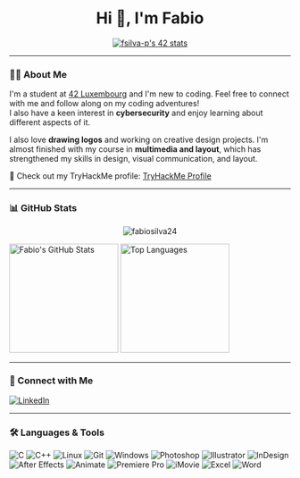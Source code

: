 <h1 align="center">Hi 👋, I'm Fabio</h1>

<p align="center">
  <a href="https://github.com/oakoudad/badge42">
    <img src="https://badge.mediaplus.ma/greenbinary/fsilva-p?1337Badge=off&UM6P=off" alt="fsilva-p's 42 stats" />
  </a>
</p>

---

### 🧑‍💻 About Me

I'm a student at [42 Luxembourg](https://42luxembourg.lu/) and I'm new to coding. Feel free to connect with me and follow along on my coding adventures!  
I also have a keen interest in **cybersecurity** and enjoy learning about different aspects of it.

I also love **drawing logos** and working on creative design projects. I'm almost finished with my course in **multimedia and layout**, which has strengthened my skills in design, visual communication, and layout.

🔐 Check out my TryHackMe profile: [TryHackMe Profile](https://tryhackme.com/r/p/fabio.bas)

---

### 📊 GitHub Stats

<p align="center">
  <img src="https://komarev.com/ghpvc/?username=fabiosilva24&label=Profile%20views&color=a5f3bc&style=flat" alt="fabiosilva24" />
</p>

<p align="left">
  <img src="https://github-readme-stats.vercel.app/api?username=fabiosilva24&show_icons=true&theme=default" alt="Fabio's GitHub Stats" height="195" />
  <img src="https://github-readme-stats.vercel.app/api/top-langs/?username=fabiosilva24&layout=compact&theme=default" alt="Top Languages" height="195" />
</p>





---

### 🔗 Connect with Me

<p align="left">
  <a href="https://www.linkedin.com/in/fabio-andre-bastos/" target="_blank">
    <img src="https://img.shields.io/badge/LinkedIn-0A66C2?style=for-the-badge&logo=linkedin&logoColor=white" alt="LinkedIn" />
  </a>
</p>

---

### 🛠️ Languages & Tools

<p align="left">

  <!-- Programming Languages -->
  <img src="https://img.shields.io/badge/C-00599C?style=for-the-badge&logo=c&logoColor=white" alt="C" />
  <img src="https://img.shields.io/badge/C++-00599C?style=for-the-badge&logo=c%2B%2B&logoColor=white" alt="C++" />
  <img src="https://img.shields.io/badge/Linux-000000?style=for-the-badge&logo=linux&logoColor=white" alt="Linux" />
  <img src="https://img.shields.io/badge/Git-F05032?style=for-the-badge&logo=git&logoColor=white" alt="Git" />
  <img src="https://img.shields.io/badge/Windows-0078D6?style=for-the-badge&logo=windows&logoColor=white" alt="Windows" />

  <!-- Adobe & Design Tools -->
  <img src="https://img.shields.io/badge/Photoshop-31A8FF?style=for-the-badge&logo=adobe-photoshop&logoColor=white" alt="Photoshop" />
  <img src="https://img.shields.io/badge/Illustrator-FF9A00?style=for-the-badge&logo=adobe-illustrator&logoColor=white" alt="Illustrator" />
  <img src="https://img.shields.io/badge/InDesign-FF3366?style=for-the-badge&logo=adobe-indesign&logoColor=white" alt="InDesign" />
  <img src="https://img.shields.io/badge/After%20Effects-9999FF?style=for-the-badge&logo=adobe-after-effects&logoColor=white" alt="After Effects" />
  <img src="https://img.shields.io/badge/Animate-FE4C1C?style=for-the-badge&logo=adobe-animate&logoColor=white" alt="Animate" />
  <img src="https://img.shields.io/badge/Premiere%20Pro-9999FF?style=for-the-badge&logo=adobe-premiere-pro&logoColor=white" alt="Premiere Pro" />
  <img src="https://img.shields.io/badge/iMovie-1C1C1C?style=for-the-badge&logo=apple&logoColor=white" alt="iMovie" />

  <!-- Office Tools -->
  <img src="https://img.shields.io/badge/Microsoft%20Excel-217346?style=for-the-badge&logo=microsoft-excel&logoColor=white" alt="Excel" />
  <img src="https://img.shields.io/badge/Microsoft%20Word-2B579A?style=for-the-badge&logo=microsoft-word&logoColor=white" alt="Word" />

</p>
